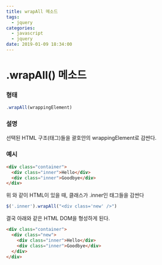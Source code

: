 ```yaml
---
title: wrapAll 메소드
tags:
  - jquery
categories:
  - javascript
  - jquery
date: 2019-01-09 18:34:00
---
```

# .wrapAll() 메소드

### 형태

```javascript
.wrapAll(wrappingElement)
```

### 설명

선택된 HTML 구조(태그)들을 괄호안의 wrappingElement로 감싼다.

### 예시

```html
<div class="container">
  <div class="inner">Hello</div>
  <div class="inner">Goodbye</div>
</div>
```

위 와 같이 HTML이 있을 때, 클래스가 .inner인 태그들을 감싼다

```javascript
$('.inner').wrapAll("<div class='new' />")
```

결국 아래와 같은 HTML DOM을 형성하게 된다.

```html
<div class="container">
  <div class="new">
    <div class="inner">Hello</div>
    <div class="inner">Goodbye</div>
  </div>
</div>
```